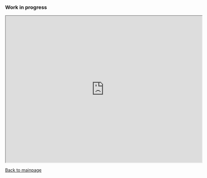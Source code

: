 ### Work in progress

<!--- ![](../Images/vrf_flot.jpg) --->

<iframe src="https://www.google.com/maps/d/drive?state=%7B%22ids%22%3A%5B%221prnk9OhF3n2k6JozjjhevGFEQaWiKN4v%22%5D%2C%22action%22%3A%22open%22%2C%22userId%22%3A%22108261680953206755215%22%7D&usp=sharing" width="640" height="480"></iframe>

[Back to mainpage](../README.md)
